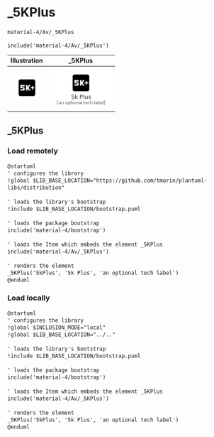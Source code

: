 # _5KPlus


```text
material-4/Av/_5KPlus
```

```text
include('material-4/Av/_5KPlus')
```



| Illustration | _5KPlus |
| :---: | :---: |
| ![illustration for Illustration](../../material-4/Av/_5KPlus.png) | ![illustration for _5KPlus](../../material-4/Av/_5KPlus.Local.png) |




## _5KPlus

### Load remotely
```plantuml
@startuml
' configures the library
!global $LIB_BASE_LOCATION="https://github.com/tmorin/plantuml-libs/distribution"

' loads the library's bootstrap
!include $LIB_BASE_LOCATION/bootstrap.puml

' loads the package bootstrap
include('material-4/bootstrap')

' loads the Item which embeds the element _5KPlus
include('material-4/Av/_5KPlus')

' renders the element
_5KPlus('5kPlus', '5k Plus', 'an optional tech label')
@enduml
```

### Load locally
```plantuml
@startuml
' configures the library
!global $INCLUSION_MODE="local"
!global $LIB_BASE_LOCATION="../.."

' loads the library's bootstrap
!include $LIB_BASE_LOCATION/bootstrap.puml

' loads the package bootstrap
include('material-4/bootstrap')

' loads the Item which embeds the element _5KPlus
include('material-4/Av/_5KPlus')

' renders the element
_5KPlus('5kPlus', '5k Plus', 'an optional tech label')
@enduml
```

